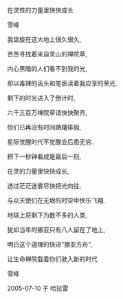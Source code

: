 在灵性的力量里快快成长

雪峰


我盘旋在这大地上很久很久, 

苦苦寻找着来自灵山的禅院草, 

内心黑暗的人们看不到我的光, 

却以毒辣的舌头和笔亵渎着我应享的荣光. 

剩下的时光进入了倒计时, 

六千三百万禅院草请快快聚齐, 

你们已再没有时间踌躇徘徊, 

星际觉醒时代不觉醒会后患无穷. 

把下一秒钟看成是最后一刻, 

在灵的力量里快快成长, 

透过茫茫迷雾尽快把光向往, 

与众天使们在无垠的时空中快乐飞翔. 

地球上将剩下为数不多的人类, 

犹如当年的挪亚只有八人留在了地上, 

明白这个道理的快进"挪亚方舟", 

让生命禅院载着你们驶入新的时代 


雪峰 

2005-07-10 于 哈拉雷



